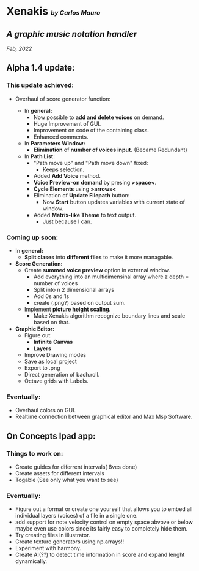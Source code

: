 
# Xenakis <font size="3" >*by Carlos Mauro* </font>

## *A graphic music notation handler*

*Feb, 2022*

## Alpha 1.4 update:

### This update achieved:

- Overhaul of score generator function:

    - In **general:**
        - Now possible to **add and delete voices** on demand.
        - Huge Improvement of GUI.
        - Improvement on code of the containing class.
        - Enhanced comments.
    - In **Parameters Window:**
        - **Elimination** of **number of voices input.** (Became Redundant)
    - In **Path List:**
        - "Path move up" and "Path move down" fixed:
            - Keeps selection.
        - Added **Add Voice** method.
        - **Voice Preview-on demand** by presing **>space<**.
        - **Cycle Elements** using **>arrows<**
        - Elimination of **Update Filepath** button:
            - Now **Start** button updates variables with current state of window.
        - Added **Matrix-like Theme** to text output.
            - Just because I can.

### Coming up soon:

- In **general:**
    - **Split clases** into **different files** to make it more managable.
- **Score Generation:**
    - Create **summed voice preview** option in external window.
        - Add everything into an multidimensinal array where z depth = number of voices
        - Split into n 2 dimensional arrays
        - Add 0s and 1s
        - create (.png?) based on output sum.
    - Implement **picture height scaling.**
        - Make Xenakis algorithm recognize boundary lines and scale based on that.
- **Graphic Editor:**
    - Figure out:
        - **Infinite Canvas**
        - **Layers**
    - Improve Drawing modes
    - Save as local project
    - Export to .png
    - Direct generation of bach.roll.
    - Octave grids with Labels.

### Eventually:
- Overhaul colors on GUI.
- Realtime connection between graphical editor and Max Msp Software.

## On Concepts Ipad app:

### Things to work on:

- Create guides for diferrent intervals( 8ves done)
- Create assets for different intervals
- Togable (See only what you want to see)

### Eventually:
- Figure out a format or create one yourself that allows you to embed all individual layers (voices) of a file in a single one.
- add support for note velocity control on empty space abvove or below maybe even use colors since its fairly easy to completely hide them.
- Try creating files in illustrator.
- Create texture generators using np.arrays!!
- Experiment with harmony.
- Create AI(??) to detect time information in score and expand lenght dynamically.
